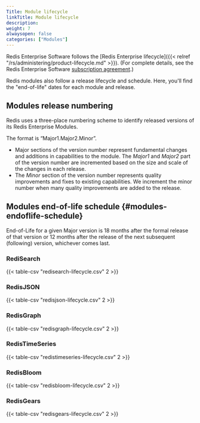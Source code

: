 ```yaml
---
Title: Module lifecycle
linkTitle: Module lifecycle
description:
weight: 7
alwaysopen: false
categories: ["Modules"]
---
```

Redis Enterprise Software follows the [Redis Enterprise lifecycle]({{< relref "/rs/administering/product-lifecycle.md" >}}).  (For complete details, see the Redis Enterprise Software [subscription agreement](https://redis.com/software-subscription-agreement).)

Redis modules also follow a release lifecycle and schedule.  Here, you'll find the "end-of-life" dates for each module and release.

## Modules release numbering

Redis uses a three-place numbering scheme to identify released versions of its Redis Enterprise Modules.

The format is “Major1.Major2.Minor”.

- Major sections of the version number represent fundamental changes and additions in
    capabilities to the module. The _Major1_ and _Major2_ part of the
    version number are incremented based on the size and scale of the changes in each
    release.
- The _Minor_ section of the version number represents quality improvements and fixes to
    existing capabilities. We increment the minor number when many quality improvements
    are added to the release.

## Modules end-of-life schedule {#modules-endoflife-schedule}

End-of-Life for a given Major version is 18 months after the formal release of
that version or 12 months after the release of the next subsequent (following) version, whichever comes last.

### RediSearch

{{< table-csv "redisearch-lifecycle.csv" 2 >}}

### RedisJSON

{{< table-csv "redisjson-lifecycle.csv" 2 >}}

### RedisGraph

{{< table-csv "redisgraph-lifecycle.csv" 2 >}}

### RedisTimeSeries

{{< table-csv "redistimeseries-lifecycle.csv" 2 >}}

### RedisBloom

{{< table-csv "redisbloom-lifecycle.csv" 2 >}}

### RedisGears

{{< table-csv "redisgears-lifecycle.csv" 2 >}}
